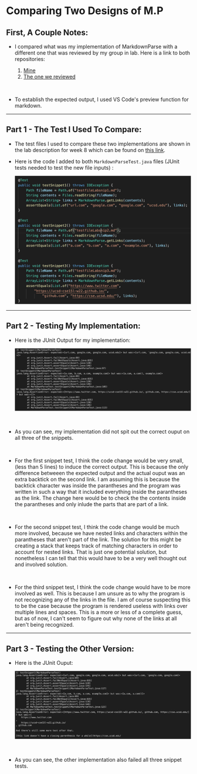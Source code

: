 # Comparing Two Designs of M.P

## First, A Couple Notes:


* I compared what was my implementation of MarkdownParse with a different one that was reviewed by my group in lab. Here is a link to both repositories:

    1. [Mine](https://github.com/fighterkabir/markdown-parse)
    2. [The one we reviewed](https://github.com/LippsVega/markdown-parse)

<p>&nbsp;</p>
 
 * To establish the expected output, I used VS Code's preview function for markdown.

---
## Part 1 - The Test I Used To Compare:

* The test files I used to compare these two implementations are shown in the lab description for week 8 which can be found on [this link](https://ucsd-cse15l-w22.github.io/week/week8/#week-8-lab-report).

* Here is the code I added to both `MarkdownParseTest.java` files (JUnit tests needed to test the new file inputs) :

    ![Image](TesterCode.png)

---
## Part 2 - Testing My Implementation:

* Here is the JUnit Output for my implementation:

    ![Image](myVOutput.png)

<p>&nbsp;</p>

* As you can see, my implementation did not spit out the correct ouput on all three of the snippets.

<p>&nbsp;</p>

* For the first snippet test, I think the code change would be very small, (less than 5 lines) to induce the correct output. This is because the only difference betweeen the expected output and the actual ouput was an extra backtick on the second link. I am assuming this is because the backtick character was inside the parantheses and the program was written in such a way that it included everything inside the parantheses as the link. The change here would be to check the the contents inside the parantheses and only inlude the parts that are part of a link.

<p>&nbsp;</p>

* For the second snippet test, I think the code change would be much more involved, because we have nested links and characters within the parantheses that aren't part of the link. The solution for this might be creating a stack that keeps track of matching characters in order to account for nested links. That is just one potential solution, but nonetheless I can tell that this would have to be a very well thought out and involved solution.

<p>&nbsp;</p>

* For the third snippet test, I think the code change would have to be more involved as well. This is because I am unsure as to why the program is not recognizing any of the links in the file. I am of course suspecting this to be the case because the program is rendered useless with links over multiple lines and spaces. This is a more or less of a complete guess, but as of now, I can't seem to figure out why none of the links at all aren't being recognized.


---

## Part 3 - Testing the Other Version:

* Here is the JUnit Ouput:

    ![Image](otherVOutput.png)

<p>&nbsp;</p>

* As you can see, the other implementation also failed all three snippet tests.

